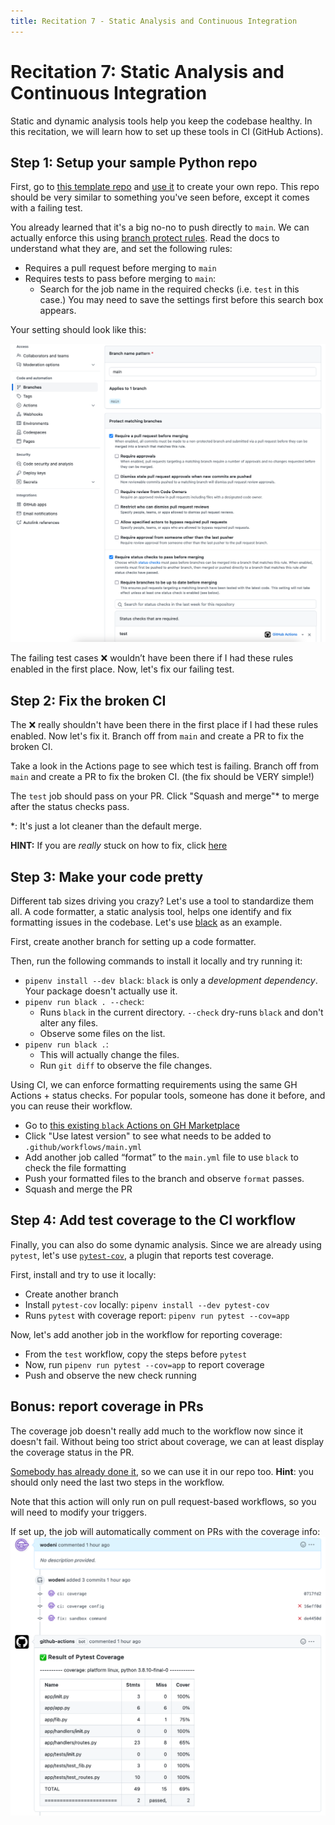 ```yaml
---
title: Recitation 7 - Static Analysis and Continuous Integration
---
```


# Recitation 7: Static Analysis and Continuous Integration

Static and dynamic analysis tools help you keep the codebase healthy. In this recitation, we will learn how to set up these tools in CI (GitHub Actions). 
## Step 1: Setup your sample Python repo

First, go to [this template repo](https://github.com/CMU-313/fall-2023-recitation-7-analysis-ci) and [use it](https://docs.github.com/en/repositories/creating-and-managing-repositories/creating-a-repository-from-a-template) to create your own repo. This repo should be very similar to something you've seen before, except it comes with a failing test. 

You already learned that it's a big no-no to push directly to `main`. We can actually enforce this using [branch protect rules](https://docs.github.com/en/repositories/configuring-branches-and-merges-in-your-repository/defining-the-mergeability-of-pull-requests/managing-a-branch-protection-rule). Read the docs to understand what they are, and set the following rules:

* Requires a pull request before merging to `main`
* Requires tests to pass before merging to `main`: 
  * Search for the job name in the required checks (i.e. `test` in this case.) You may need to save the settings first before this search box appears.

Your setting should look like this:

![](/assets/images/reci/branch-protection.png)

The failing test cases ❌ wouldn’t have been there if I had these rules enabled in the first place. Now, let's fix our failing test. 
## Step 2: Fix the broken CI

The ❌ really shouldn't have been there in the first place if I had these rules enabled. Now let's fix it. Branch off from `main` and create a PR to fix the broken CI. 

Take a look in the Actions page to see which test is failing. Branch off from `main` and create a PR to fix the broken CI. (the fix should be VERY simple!)

The `test` job should pass on your PR. Click "Squash and merge"* to merge after the status checks pass.

*: It's just a lot cleaner than the default merge.

**HINT:** If you are _really_ stuck on how to fix, click [here](https://www.youtube.com/watch?v=dQw4w9WgXcQ)

## Step 3: Make your code pretty 

Different tab sizes driving you crazy? Let's use a tool to standardize them all. A code formatter, a static analysis tool, helps one identify and fix formatting issues in the codebase. Let's use [black](https://github.com/psf/black) as an example. 

First, create another branch for setting up a code formatter.

Then, run the following commands to install it locally and try running it:

* `pipenv install --dev black`: `black` is only a _development dependency_. Your package doesn't actually use it.
* `pipenv run black . --check`: 
  * Runs `black` in the current directory. `--check` dry-runs `black` and don't alter any files.
  * Observe some files on the list.
* `pipenv run black .`: 
  * This will actually change the files.
  * Run `git diff` to observe the file changes.

Using CI, we can enforce formatting requirements using the same GH Actions + status checks. For popular tools, someone has done it before, and you can reuse their workflow. 

* Go to [this existing `black` Actions on GH Marketplace](https://github.com/marketplace/actions/run-black-formatter)
* Click "Use latest version" to see what needs to be added to `.github/workflows/main.yml`
* Add another job called “format” to the `main.yml` file to use `black` to check the file formatting 
* Push your formatted files to the branch and observe `format` passes.
* Squash and merge the PR

## Step 4: Add test coverage to the CI workflow

Finally, you can also do some dynamic analysis. Since we are already using `pytest`, let's use [`pytest-cov`](https://pytest-cov.readthedocs.io/en/latest/), a plugin that reports test coverage.

First, install and try to use it locally:

* Create another branch
* Install `pytest-cov` locally: `pipenv install --dev pytest-cov` 
* Runs `pytest` with coverage report: `pipenv run pytest --cov=app`

Now, let's add another job in the workflow for reporting coverage:

* From the `test` workflow, copy the steps before `pytest` 
* Now, run `pipenv run pytest --cov=app` to report coverage
* Push and observe the new check running

## Bonus: report coverage in PRs

The coverage job doesn't really add much to the workflow now since it doesn't fail. Without being too strict about coverage, we can at least display the coverage status in the PR. 

[Somebody has already done it](https://github.com/marketplace/actions/pytest-coverage-commentator), so we can use it in our repo too. __Hint__: you should only need the last two steps in the workflow.

Note that this action will only run on pull request-based workflows, so you will need to modify your triggers. 

If set up, the job will automatically comment on PRs with the coverage info:
![](/assets/images/reci/coverage-report.png)